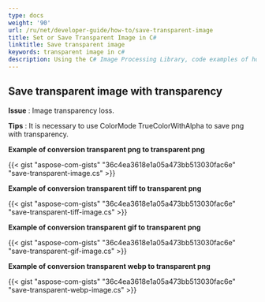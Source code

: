 ```yaml
---
type: docs
weight: '90'
url: /ru/net/developer-guide/how-to/save-transparent-image
title: Set or Save Transparent Image in C#
linktitle: Save transparent image
keywords: transparent image in c#
description: Using the C# Image Processing Library, code examples of how to set image transparency for PNG, TIFF, GIF, and WEBP images are provided.
---
```


**Save transparent image with transparency**
-----------------------------------------

**Issue** : Image transparency loss.

**Tips** : It is necessary to use ColorMode TrueColorWithAlpha to save png with transparency.

**Example of conversion transparent png to transparent png**

{{< gist "aspose-com-gists" "36c4ea3618e1a05a473bb513030fac6e" "save-transparent-image.cs" >}}

**Example of conversion transparent tiff to transparent png**

{{< gist "aspose-com-gists" "36c4ea3618e1a05a473bb513030fac6e" "save-transparent-tiff-image.cs" >}}

**Example of conversion transparent gif to transparent png**

{{< gist "aspose-com-gists" "36c4ea3618e1a05a473bb513030fac6e" "save-transparent-gif-image.cs" >}}

**Example of conversion transparent webp to transparent png**

{{< gist "aspose-com-gists" "36c4ea3618e1a05a473bb513030fac6e" "save-transparent-webp-image.cs" >}}
